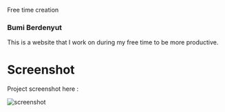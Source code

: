 Free time creation

### Bumi Berdenyut
This is a website that I work on during my free time to be more productive.

# Screenshot
Project screenshot here :

![screenshot](https://github.com/Jooselleebew/bumi-berdenyut/blob/juan/coding-repo.gif)


